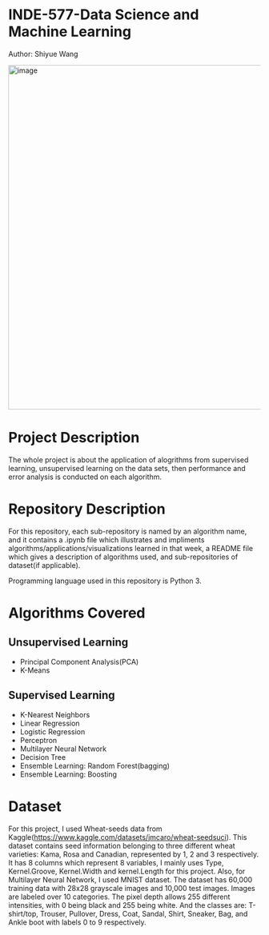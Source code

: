 # INDE-577-Data Science and Machine Learning
Author: Shiyue Wang

<img width="689" alt="image" src="https://user-images.githubusercontent.com/119746917/205448698-7b5e9901-95b6-4b23-b67d-199c5190d5d6.png">


# Project Description
The whole project is about the application of alogrithms from supervised learning, unsupervised learning on the data sets, then performance and error analysis is conducted on each algorithm.
# Repository Description
For this repository, each sub-repository is named by an algorithm name, and it contains a .ipynb file which illustrates and impliments algorithms/applications/visualizations learned in that week, a README file which gives a description of algorithms used, and sub-repositories of dataset(if applicable).

Programming language used in this repository is Python 3.

# Algorithms Covered
## Unsupervised Learning
* Principal Component Analysis(PCA)
* K-Means
## Supervised Learning
* K-Nearest Neighbors
* Linear Regression
* Logistic Regression
* Perceptron
* Multilayer Neural Network
* Decision Tree
* Ensemble Learning: Random Forest(bagging)
* Ensemble Learning: Boosting

# Dataset
For this project, I used Wheat-seeds data from Kaggle(https://www.kaggle.com/datasets/jmcaro/wheat-seedsuci).
This dataset contains seed information belonging to three different wheat varieties: Kama, Rosa and Canadian, 
represented by 1, 2 and 3 respectively. It has 8 columns which represent 8 variables, I mainly uses Type, Kernel.Groove, Kernel.Width and kernel.Length for this project.
Also, for Multilayer Neural Network, I used MNIST dataset. The dataset has 60,000 training data with 28x28 grayscale images and 10,000 test images. Images are labeled over 10 categories. The pixel depth allows 255 different intensities, with 0 being black and 255 being white. And the classes are: T-shirt/top, Trouser, Pullover, Dress, Coat, Sandal, Shirt, Sneaker, Bag, and Ankle boot with labels 0 to 9 respectively.
